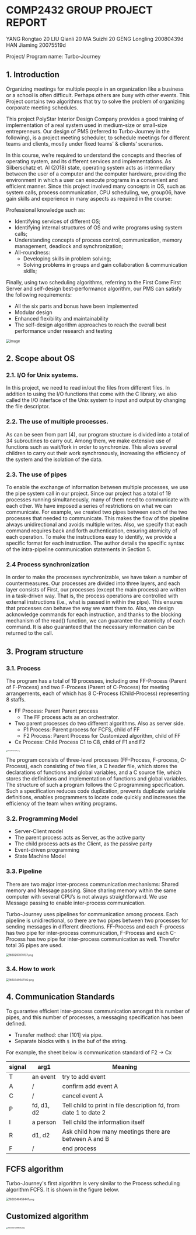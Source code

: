# COMP2432 GROUP PROJECT REPORT

YANG Rongtao	 20
LIU Qianli			  20
MA Suizhi			 20
GENG Longling	20080439d
HAN Jiaming		20075519d

Project/ Program name: Turbo-Journey

## 1. Introduction

Organizing meetings for multiple people in an organization like a business or a school is often difficult. Perhaps others are busy with other events. This Project contains two algorithms that try to solve the problem of organizing corporate meeting schedules.

This project PolyStar Interior Design Company provides a good training of implementation of a real system used in medium-size or small-size entrepreneurs. Our design of PMS (referred to Turbo-Journey in the following), is a project meeting scheduler, to schedule meetings for different teams and clients, mostly under fixed teams’ & clients’ scenarios. 

In this course, we’re required to understand the concepts and theories of operating system, and its different services and implementations. As Silberschatz et. Al (2018) state, operating system acts as intermediary between the user of a computer and the computer hardware, providing the environment in which a user can execute programs in a convenient and efficient manner. Since this project involved many concepts in OS, such as system calls, process communication, CPU scheduling, we, group06, have gain skills and experience in many aspects as required in the course:

Professional knowledge such as:

- Identifying services of different OS;
- Identifying internal structures of OS and write programs using system calls;
- Understanding concepts of process control, communication, memory management, deadlock and synchronization;
- All-roundness:
  - Developing skills in problem solving;
  - Solving problems in groups and gain collaboration & communication skills;

Finally, using two scheduling algorithms, referring to the First Come First Server and self-design best-performance algorithm, our PMS can satisfy the following requirements:

- All the six parts and bonus have been implemented
- Modular design
- Enhanced flexibility and maintainability
- The self-design algorithm approaches to reach the overall best performance under research and testing

<img src="https://user-images.githubusercontent.com/72927666/163893030-63b78554-dd5c-43a2-b6be-285f09199c9e.png" alt="image" style="zoom: 67%;" />


## 2. Scope about OS

### 2.1. I/O for Unix systems. 

In this project, we need to read in/out the files from different files. In addition to using the I/O functions that come with the C library, we also called the I/O interface of the Unix system to input and output by changing the file descriptor. 

### 2.2. The use of multiple processes.

As can be seen from part (4), our program structure is divided into a total of 34 subroutines to carry out. Among them, we make extensive use of functions such as wait/fork in order to synchronize. This allows several children to carry out their work synchronously, increasing the efficiency of the system and the isolation of the data.

### 2.3. The use of pipes

To enable the exchange of information between multiple processes, we use the pipe system call in our project. Since our project has a total of 19 processes running simultaneously, many of them need to communicate with each other. We have imposed a series of restrictions on what we can communicate. For example, we created two pipes between each of the two processes that needed to communicate. This makes the flow of the pipeline always unidirectional and avoids multiple writes. Also, we specify that each command requires back and forth authentication, ensuring atomicity of each operation. To make the instructions easy to identify, we provide a specific format for each instruction. The author details the specific syntax of the intra-pipeline communication statements in Section 5.

### 2.4 Process synchronization

In order to make the processes synchronizable, we have taken a number of countermeasures. Our processes are divided into three layers, and each layer consists of First, our processes (except the main process) are written in a task-driven way. That is, the process operations are controlled with external instructions (i.e., what is passed in within the pipe). This ensures that processes can behave the way we want them to. Also, we design acknowledge commands for each instruction, and thanks to the blocking mechanism of the read() function, we can guarantee the atomicity of each command. It is also guaranteed that the necessary information can be returned to the call.

## 3. Program structure

### 3.1. Process

The program has a total of 19 processes, including one FF-Process (Parent of F-Process) and two F-Process (Parent of C-Process) for meeting arrangements, each of which has 8 C-Process (Child-Process) representing 8 staffs.

- FF Process: Parent Parent process
  - The FF process acts as an orchestrator.
- Two parent processes do two different algorithms. Also as server side.
  - F1 Process: Parent process for FCFS, child of FF
  - F2 Process: Parent Process for Customized algorithm, child of FF
- Cx Process: Child Process C1 to C8, child of F1 and F2

<img src="https://pic.hanjiaming.com.cn/2022/04/18/093727c7a6245.png" alt="1650297321479.png" style="zoom: 25%;" />

The program consists of three-level processes (FF-Process, F-process, C-Process), each consisting of two files, a C header file, which stores the declarations of functions and global variables, and a C source file, which stores the definitions and implementation of functions and global variables. The structure of such a program follows the C programming specification. Such a specification reduces code duplication, prevents duplicate variable definitions, enables programmers to locate code quickly and increases the efficiency of the team when writing programs.

### 3.2. Programming Model

-  Server-Client model
  - The parent process acts as Server, as the active party
  - The child process acts as the Client, as the passive party
- Event-driven programming
- State Machine Model

### 3.3. Pipeline

There are two major inter-process communication mechanisms: Shared memory and Message passing. Since sharing memory within the same computer with several CPU’s is not always straightforward. We use Message passing to enable inter-process communication.

Turbo-Journey uses pipelines for communication among process. Each pipeline is unidirectional, so there are two pipes between two processes for sending messages in different directions. FF-Process and each F-process has two pipe for inter-process communication, F-Process and each C-Process has two pipe for inter-process communication as well. Therefor total 36 pipes are used.

<img src="https://pic.hanjiaming.com.cn/2022/04/19/fa758c08586b2.png" alt="1650297870137.png" style="zoom:50%;" />

### 3.4. How to work

<img src="https://pic.hanjiaming.com.cn/2022/04/19/1a751c07110ba.png" alt="1650349547182.png" style="zoom:50%;" />

## 4. Communication Standards

To guarantee efficient inter-process communication amongst this number of pipes, and this number of processes, a messaging specification has been defined.

- Transfer method: char [101] via pipe.
- Separate blocks with `$ `in the buf of the string.

For example, the sheet below is communication standard of F2 -> Cx

| signal | arg1       | Meaning                                                      |
| ------ | ---------- | ------------------------------------------------------------ |
| T      | an event   | try to add event                                             |
| A      | /          | confirm add event A                                          |
| C      | /          | cancel event A                                               |
| P      | fd, d1, d2 | Tell child to print in file description fd, from date 1 to date 2 |
| I      | a person   | Tell child the information itself                            |
| R      | d1, d2     | Ask child how many meetings there are between A and B        |
| F      | /          | end process                                                  |

## FCFS algorithm

Turbo-Journey's first algorithm is very similar to the Process scheduling algorithm FCFS. It is shown in the figure below.

<img src="https://pic.hanjiaming.com.cn/2022/04/19/8c00fdbeb6b7a.png" alt="1650348459447.png" style="zoom:50%;" />

## Customized algorithm

<img src="https://pic.hanjiaming.com.cn/2022/04/19/7c9f0f1386c78.png" alt="1650367298808.png" style="zoom: 33%;" />
